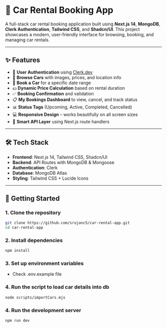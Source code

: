 # 🚗 Car Rental Booking App

A full-stack car rental booking application built using **Next.js 14**, **MongoDB**, **Clerk Authentication**, **Tailwind CSS**, and **Shadcn/UI**. This project showcases a modern, user-friendly interface for browsing, booking, and managing car rentals.

---

## ✨ Features

- 🔐 **User Authentication** using [Clerk.dev](https://clerk.dev)
- 🚙 **Browse Cars** with images, prices, and location info
- 📅 **Book a Car** for a specific date range
- 💵 **Dynamic Price Calculation** based on rental duration
- ✅ **Booking Confirmation** and validation
- 📋 **My Bookings Dashboard** to view, cancel, and track status
- 📊 **Status Tags** (Upcoming, Active, Completed, Cancelled)
- 💻 **Responsive Design** – works beautifully on all screen sizes
- 🧠 **Smart API Layer** using Next.js route handlers

---

## 🛠️ Tech Stack

- **Frontend**: Next.js 14, Tailwind CSS, Shadcn/UI
- **Backend**: API Routes with MongoDB & Mongoose
- **Authentication**: Clerk
- **Database**: MongoDB Atlas
- **Styling**: Tailwind CSS + Lucide Icons

---

## 🚀 Getting Started

### 1. Clone the repository

```bash
git clone https://github.com/srujanc5/car-rental-app.git
cd car-rental-app
```

### 2. Install dependencies

```bash
npm install
```

### 3. Set up environment variables

- Check .env.example file

### 4. Run the script to load car details into db

```bash
node scripts/importCars.mjs
```

### 4. Run the development server

```bash
npm run dev
```
